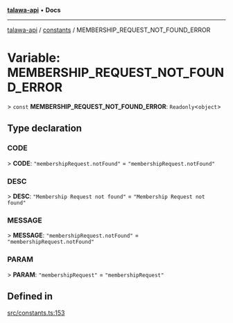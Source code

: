[**talawa-api**](../../README.md) • **Docs**

***

[talawa-api](../../modules.md) / [constants](../README.md) / MEMBERSHIP\_REQUEST\_NOT\_FOUND\_ERROR

# Variable: MEMBERSHIP\_REQUEST\_NOT\_FOUND\_ERROR

\> `const` **MEMBERSHIP\_REQUEST\_NOT\_FOUND\_ERROR**: `Readonly`\<`object`\>

## Type declaration

### CODE

\> **CODE**: `"membershipRequest.notFound"` = `"membershipRequest.notFound"`

### DESC

\> **DESC**: `"Membership Request not found"` = `"Membership Request not found"`

### MESSAGE

\> **MESSAGE**: `"membershipRequest.notFound"` = `"membershipRequest.notFound"`

### PARAM

\> **PARAM**: `"membershipRequest"` = `"membershipRequest"`

## Defined in

[src/constants.ts:153](https://github.com/PalisadoesFoundation/talawa-api/blob/5e38dbf44e47f2fc703410fad29ab5c8f7f26c77/src/constants.ts#L153)
